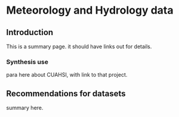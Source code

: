 # Meteorology and Hydrology data

## Introduction
This is a summary page. it should have links out for details.


### Synthesis use
para here about CUAHSI, with link to that project.

## Recommendations for datasets
summary here.





